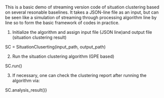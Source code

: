 This is a basic demo of streaming version code of situation clustering based on several resonable baselines.  It takes a JSON-line file as an input, but can be seen like a simulation of streaming through processing algorithm line by line so to form the basic framework of codes in practice.


1. Initialize the algorithm and assign input file (JSON line)and output file (situation clustering result)

SC = SituationCluserting(input_path, output_path)

2. Run the situation clustering algorithm (GPE based)

SC.run()

3. If necessary, one can check the clustering report after running the algorithm via:

SC.analysis_result()}
